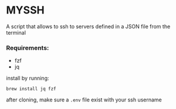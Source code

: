 # MYSSH

A script that allows to ssh to servers defined in a JSON file from the terminal



### Requirements:

- fzf
- jq

install by running:

```
brew install jq fzf
```

after cloning, make sure a `.env` file exist with your ssh username
